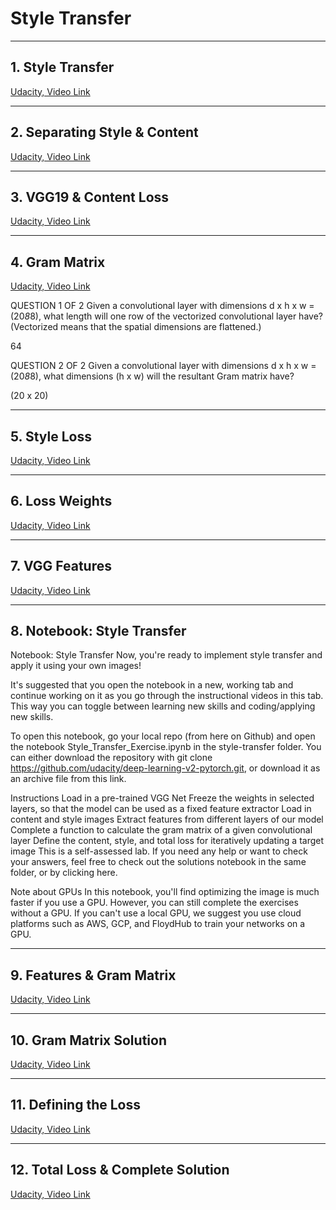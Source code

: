 # Style Transfer

---

## **1. Style Transfer**

[Udacity, Video Link](https://youtu.be/_urN9BQ7RHM)

---

## **2. Separating Style & Content**

[Udacity, Video Link](https://youtu.be/PNFFAhymuHc)

---

## **3. VGG19 & Content Loss**

[Udacity, Video Link](https://youtu.be/PQ1UuzOIjCM)

---

## **4. Gram Matrix**

[Udacity, Video Link](https://youtu.be/e718uVAW3KU)

QUESTION 1 OF 2
Given a convolutional layer with dimensions d x h x w = (20*8*8), what length will one row of the vectorized convolutional layer have? (Vectorized means that the spatial dimensions are flattened.)

64

QUESTION 2 OF 2
Given a convolutional layer with dimensions d x h x w = (20*8*8), what dimensions (h x w) will the resultant Gram matrix have?

(20 x 20)

---

## **5. Style Loss**

[Udacity, Video Link](https://youtu.be/VazrQ7u-OHo)

---

## **6. Loss Weights**

[Udacity, Video Link](https://youtu.be/qO8oiZBtG1I)

---

## **7. VGG Features**

[Udacity, Video Link](https://youtu.be/Q5N2NEv7ADc)

---

## **8. Notebook: Style Transfer**

Notebook: Style Transfer
Now, you're ready to implement style transfer and apply it using your own images!

It's suggested that you open the notebook in a new, working tab and continue working on it as you go through the instructional videos in this tab. This way you can toggle between learning new skills and coding/applying new skills.

To open this notebook, go your local repo (from here on Github) and open the notebook Style_Transfer_Exercise.ipynb in the style-transfer folder. You can either download the repository with git clone https://github.com/udacity/deep-learning-v2-pytorch.git, or download it as an archive file from this link.

Instructions
Load in a pre-trained VGG Net
Freeze the weights in selected layers, so that the model can be used as a fixed feature extractor
Load in content and style images
Extract features from different layers of our model
Complete a function to calculate the gram matrix of a given convolutional layer
Define the content, style, and total loss for iteratively updating a target image
This is a self-assessed lab. If you need any help or want to check your answers, feel free to check out the solutions notebook in the same folder, or by clicking here.

Note about GPUs
In this notebook, you'll find optimizing the image is much faster if you use a GPU. However, you can still complete the exercises without a GPU. If you can't use a local GPU, we suggest you use cloud platforms such as AWS, GCP, and FloydHub to train your networks on a GPU.

---

## **9. Features & Gram Matrix**

[Udacity, Video Link](https://youtu.be/f89x9oAh6X0)

---

## **10. Gram Matrix Solution**

[Udacity, Video Link](https://youtu.be/uncCKMI5Yns)

---

## **11. Defining the Loss**

[Udacity, Video Link](https://youtu.be/lix8d3B2QcE)

---

## **12. Total Loss & Complete Solution**

[Udacity, Video Link](https://youtu.be/DzaQm9awcwY)
